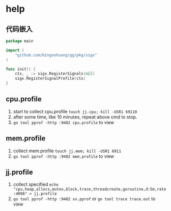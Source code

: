 # help

## 代码嵌入

```go
package main

import (
	"github.com/bingoohuang/gg/pkg/sigx"
)

func init() {
	ctx, _ := sigx.RegisterSignals(nil)
	sigx.RegisterSignalProfile(ctx)
}
```

## cpu.profile

1. start to collect cpu.profile `touch jj.cpu; kill -USR1 69110`
1. after some time, like 10 minutes, repeat above cmd to stop.
1. `go tool pprof -http :9402 cpu.profile` to view

## mem.profile

1. collect mem.profile `touch jj.mem; kill -USR1 6911`
1. `go tool pprof -http :9402 mem.profile` to view

## jj.profile

1. collect specified `echo "cpu,heap,allocs,mutex,block,trace,threadcreate,goroutine,d:5m,rate:4096" > jj.profile`
2. `go tool pprof -http :9402 xx.pprof` or `go tool trace trace.out` to view
